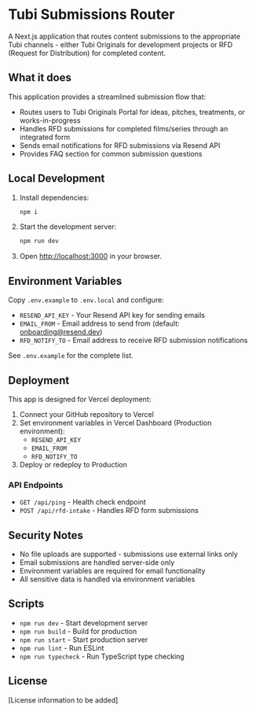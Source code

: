 # Tubi Submissions Router

A Next.js application that routes content submissions to the appropriate Tubi channels - either Tubi Originals for development projects or RFD (Request for Distribution) for completed content.

## What it does

This application provides a streamlined submission flow that:
- Routes users to Tubi Originals Portal for ideas, pitches, treatments, or works-in-progress
- Handles RFD submissions for completed films/series through an integrated form
- Sends email notifications for RFD submissions via Resend API
- Provides FAQ section for common submission questions

## Local Development

1. Install dependencies:
   ```bash
   npm i
   ```

2. Start the development server:
   ```bash
   npm run dev
   ```

3. Open [http://localhost:3000](http://localhost:3000) in your browser.

## Environment Variables

Copy `.env.example` to `.env.local` and configure:

- `RESEND_API_KEY` - Your Resend API key for sending emails
- `EMAIL_FROM` - Email address to send from (default: onboarding@resend.dev)
- `RFD_NOTIFY_TO` - Email address to receive RFD submission notifications

See `.env.example` for the complete list.

## Deployment

This app is designed for Vercel deployment:

1. Connect your GitHub repository to Vercel
2. Set environment variables in Vercel Dashboard (Production environment):
   - `RESEND_API_KEY`
   - `EMAIL_FROM`
   - `RFD_NOTIFY_TO`
3. Deploy or redeploy to Production

### API Endpoints

- `GET /api/ping` - Health check endpoint
- `POST /api/rfd-intake` - Handles RFD form submissions

## Security Notes

- No file uploads are supported - submissions use external links only
- Email submissions are handled server-side only
- Environment variables are required for email functionality
- All sensitive data is handled via environment variables

## Scripts

- `npm run dev` - Start development server
- `npm run build` - Build for production
- `npm run start` - Start production server
- `npm run lint` - Run ESLint
- `npm run typecheck` - Run TypeScript type checking

## License

[License information to be added]